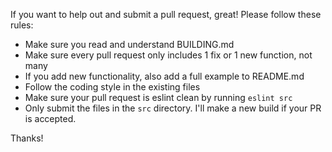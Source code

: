 If you want to help out and submit a pull request, great! Please follow these rules:

* Make sure you read and understand BUILDING.md
* Make sure every pull request only includes 1 fix or 1 new function, not many
* If you add new functionality, also add a full example to README.md
* Follow the coding style in the existing files
* Make sure your pull request is eslint clean by running `eslint src`
* Only submit the files in the `src` directory. I'll make a new build if your PR is accepted.

Thanks!
